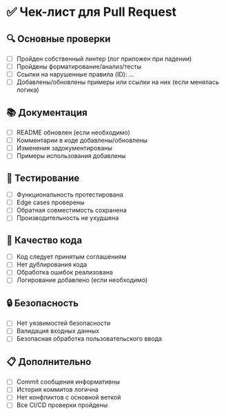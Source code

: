 # ✅ Чек-лист для Pull Request

## 🔍 Основные проверки
- [ ] Пройден собственный линтер (лог приложен при падении)
- [ ] Пройдены форматирование/анализ/тесты
- [ ] Ссылки на нарушенные правила (ID): ...
- [ ] Добавлены/обновлены примеры или ссылки на них (если менялась логика)

## 📚 Документация
- [ ] README обновлен (если необходимо)
- [ ] Комментарии в коде добавлены/обновлены
- [ ] Изменения задокументированы
- [ ] Примеры использования добавлены

## 🧪 Тестирование
- [ ] Функциональность протестирована
- [ ] Edge cases проверены
- [ ] Обратная совместимость сохранена
- [ ] Производительность не ухудшена

## 🎯 Качество кода
- [ ] Код следует принятым соглашениям
- [ ] Нет дублирования кода
- [ ] Обработка ошибок реализована
- [ ] Логирование добавлено (если необходимо)

## 🔒 Безопасность
- [ ] Нет уязвимостей безопасности
- [ ] Валидация входных данных
- [ ] Безопасная обработка пользовательского ввода

## 📋 Дополнительно
- [ ] Commit сообщения информативны
- [ ] История коммитов логична
- [ ] Нет конфликтов с основной веткой
- [ ] Все CI/CD проверки пройдены
